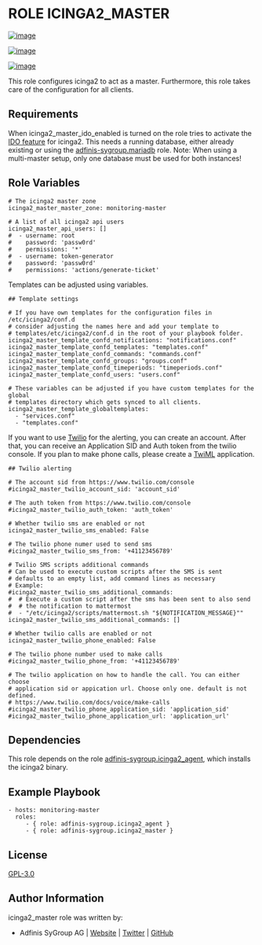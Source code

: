 ROLE ICINGA2\_MASTER
====================

[![image](https://img.shields.io/github/license/adfinis-sygroup/ansible-role-icinga2_master.svg?style=flat-square)](https://github.com/adfinis-sygroup/ansible-role-icinga2_master/blob/master/LICENSE)

[![image](https://img.shields.io/github/workflow/status/adfinis-sygroup/ansible-role-icinga2_master/CI%20-%20Linting?style=flat-square)](https://github.com/adfinis-sygroup/ansible-role-icinga2_master/actions)

[![image](https://img.shields.io/badge/galaxy-adfinis--sygroup.icinga2_master-660198.svg?style=flat-square)](https://galaxy.ansible.com/adfinis-sygroup/icinga2_master)

This role configures icinga2 to act as a master. Furthermore, this role
takes care of the configuration for all clients.

Requirements
------------

When icinga2\_master\_ido\_enabled is turned on the role tries to
activate the [IDO
feature](https://icinga.com/docs/icinga2/latest/doc/14-features/#db-ido)
for icinga2. This needs a running database, either already existing or
using the
[adfinis-sygroup.mariadb](https://galaxy.ansible.com/adfinis-sygroup/mariadb)
role. Note: When using a multi-master setup, only one database must be
used for both instances!

Role Variables
--------------

``` {.sourceCode .yaml}
# The icinga2 master zone
icinga2_master_master_zone: monitoring-master

# A list of all icinga2 api users
icinga2_master_api_users: []
#  - username: root
#    password: 'passw0rd'
#    permissions: '*'
#  - username: token-generator
#    password: 'passw0rd'
#    permissions: 'actions/generate-ticket'
```

Templates can be adjusted using variables.

``` {.sourceCode .yaml}
## Template settings

# If you have own templates for the configuration files in /etc/icinga2/conf.d
# consider adjusting the names here and add your template to
# templates/etc/icinga2/conf.d in the root of your playbook folder.
icinga2_master_template_confd_notifications: "notifications.conf"
icinga2_master_template_confd_templates: "templates.conf"
icinga2_master_template_confd_commands: "commands.conf"
icinga2_master_template_confd_groups: "groups.conf"
icinga2_master_template_confd_timeperiods: "timeperiods.conf"
icinga2_master_template_confd_users: "users.conf"

# These variables can be adjusted if you have custom templates for the global
# templates directory which gets synced to all clients.
icinga2_master_template_globaltemplates:
  - "services.conf"
  - "templates.conf"
```

If you want to use [Twilio](https://www.twilio.com) for the alerting,
you can create an account. After that, you can receive an Application
SID and Auth token from the twilio console. If you plan to make phone
calls, please create a [TwiML](https://www.twilio.com/docs/voice/twiml)
application.

``` {.sourceCode .yaml}
## Twilio alerting

# The account sid from https://www.twilio.com/console
#icinga2_master_twilio_account_sid: 'account_sid'

# The auth token from https://www.twilio.com/console
#icinga2_master_twilio_auth_token: 'auth_token'

# Whether twilio sms are enabled or not
icinga2_master_twilio_sms_enabled: False

# The twilio phone numer used to send sms
#icinga2_master_twilio_sms_from: '+41123456789'

# Twilio SMS scripts additional commands
# Can be used to execute custom scripts after the SMS is sent
# defaults to an empty list, add command lines as necessary
# Example:
#icinga2_master_twilio_sms_additional_commands:
#  # Execute a custom script after the sms has been sent to also send
#  # the notification to mattermost
#  - "/etc/icinga2/scripts/mattermost.sh "${NOTIFICATION_MESSAGE}""
icinga2_master_twilio_sms_additional_commands: []

# Whether twilio calls are enabled or not
icinga2_master_twilio_phone_enabled: False

# The twilio phone number used to make calls
#icinga2_master_twilio_phone_from: '+41123456789'

# The twilio application on how to handle the call. You can either choose 
# application sid or appication url. Choose only one. default is not defined.
# https://www.twilio.com/docs/voice/make-calls
#icinga2_master_twilio_phone_application_sid: 'application_sid'
#icinga2_master_twilio_phone_application_url: 'application_url'
```

Dependencies
------------

This role depends on the role
[adfinis-sygroup.icinga2\_agent](https://galaxy.ansible.com/adfinis-sygroup/icinga2_agent),
which installs the icinga2 binary.

Example Playbook
----------------

``` {.sourceCode .yaml}
- hosts: monitoring-master
  roles:
     - { role: adfinis-sygroup.icinga2_agent }
     - { role: adfinis-sygroup.icinga2_master }
```

License
-------

[GPL-3.0](https://github.com/adfinis-sygroup/ansible-role-icinga2_master/blob/master/LICENSE)

Author Information
------------------

icinga2\_master role was written by:

-   Adfinis SyGroup AG \| [Website](https://www.adfinis-sygroup.ch/) \|
    [Twitter](https://twitter.com/adfinissygroup) \|
    [GitHub](https://github.com/adfinis-sygroup)
